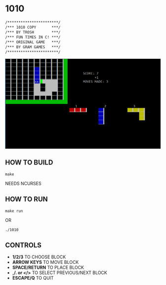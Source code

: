 
1010
====

    /***********************/
    /*** 1010 COPY       ***/
    /*** BY TROSH        ***/
    /*** FUN TIMES IN C! ***/
    /*** ORIGINAL GAME   ***/
    /*** BY GRAM GAMES   ***/
    /***********************/

![1010 SCREENSHOT](1010.png)

HOW TO BUILD
------------

    make

NEEDS NCURSES

HOW TO RUN
----------

    make run

OR

    ./1010

CONTROLS
--------

- **1/2/3** TO CHOOSE BLOCK
- **ARROW KEYS** TO MOVE BLOCK
- **SPACE/RETURN** TO PLACE BLOCK
- **,/. or </>** TO SELECT PREVIOUS/NEXT BLOCK
- **ESCAPE/Q** TO QUIT